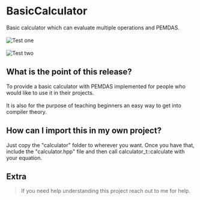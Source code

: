 # BasicCalculator
Basic calculator which can evaluate multiple operations and PEMDAS.<br>  
![Test one](https://cdn.discordapp.com/attachments/1126338503345709178/1149441149732405258/image.png)<br>  
![Test two](https://cdn.discordapp.com/attachments/1126338503345709178/1149439811954946178/image.png)

## What is the point of this release?
To provide a basic calculator with PEMDAS implemented for people who would like to use it in their projects.<br>  
It is also for the purpose of teaching beginners an easy way to get into compiler theory.<br>  

## How can I import this in my own project?
Just copy the "calculator" folder to wherever you want. Once you have that, include the "calculator.hpp" file and then call calculator_t::calculate with your equation.

## Extra
> If you need help understanding this project reach out to me for help.
